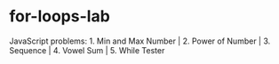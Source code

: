 # for-loops-lab
JavaScript problems: 1. Min and Max Number | 2. Power of Number | 3. Sequence | 4. Vowel Sum | 5. While Tester
